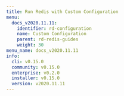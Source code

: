 ```yaml
---
title: Run Redis with Custom Configuration
menu:
  docs_v2020.11.11:
    identifier: rd-configuration
    name: Custom Configuration
    parent: rd-redis-guides
    weight: 30
menu_name: docs_v2020.11.11
info:
  cli: v0.15.0
  community: v0.15.0
  enterprise: v0.2.0
  installer: v0.15.0
  version: v2020.11.11
---
```


